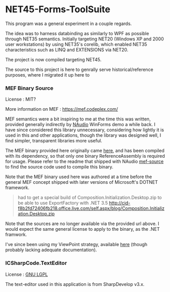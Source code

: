 
# NET45-Forms-ToolSuite

This program was a general experiment in a couple regards.

The idea was to harness databinding as similarly to WPF as possible through NET35 semantics.
Initially targeting NET20 (Windows XP and 2000 user workstations) by using NET35's corelib, which enabled NET35 characteristics such as LINQ and EXTENSIONS via NET20.

The project is now compiled targeting NET45.

The source to this project is here to genrally serve historical/reference purposes, where I migrated it up here to 

### MEF Binary Source

License
: MIT?

More information on MEF
: https://mef.codeplex.com/

MEF semantics were a bit inspiring to me at the time this was written, provided generally indirectly by [NAudio][naudio] WinForms demo a while back.  I have since considered this library unnecessary, considering how lightly it is used in this and other applications, though the library was designed well, I find simpler, transparent libraries more useful.

The MEF binary provided here originally came [here][mef-source], and has been compiled with its dependency, so that only one binary ReferenceAssembly is required for usage.  Please refer to the readme that shipped with NAudio [mef-source] to find the source code used to compile this binary.

Note that the MEF binary used here was authored at a time before the general MEF concept shipped with later versions of Microsoft's DOTNET framework.

> had to get a special build of Composition.Initialization.Desktop.zip to be able to use ExportFactory<T> with .NET 3.5
http://cid-f8b2fd72406fb218.office.live.com/self.aspx/blog/Composition.Initialization.Desktop.zip

Note that the sources are no longer available via the provided url above.  I would expect the same general license to apply to the binary, as the .NET framwork.

I've since been using my ViewPoint strategy, available [here](https://github.com/tfoxo/System.Cor3/blob/master/Source/Cor3.Core/Internals/ViewPoint.cs) (though probably lacking adequate documentation).

### ICSharpCode.TextEditor

License
: [GNU LGPL][lgpl]

The text-editor used in this application is from SharpDevelop v3.x.

[naudio]: http://naudio.codeplex.com/
[mef-source]: http://naudio.codeplex.com/SourceControl/latest#Lib/MEF/readme.txt
[lgpl]: http://www.gnu.org/copyleft/lesser.html
